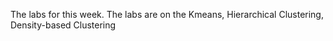 The labs for this week. The labs are on the Kmeans, Hierarchical Clustering, Density-based Clustering
